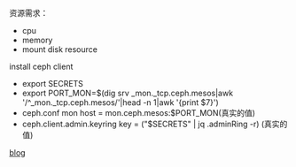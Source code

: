 资源需求：
* cpu
* memory
* mount disk resource

install ceph client
* export SECRETS
* export PORT_MON=$(dig srv _mon._tcp.ceph.mesos|awk '/^_mon._tcp.ceph.mesos/'|head -n 1|awk '{print $7}')
* ceph.conf  mon host = mon.ceph.mesos:$PORT_MON(真实的值)
* ceph.client.admin.keyring key = ("$SECRETS" | jq .adminRing -r) (真实的值)





[blog](http://alexjoh.blogspot.com/2017/06/install-ceph-shared-storage-to-dcos-19.html)

